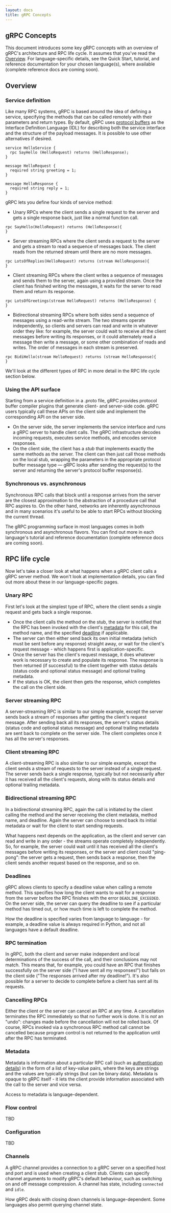 ```yaml
---
layout: docs
title: gRPC Concepts
---
```


<h2 class="page-header">gRPC Concepts</h2>

<div id="toc"></div>

This document introduces some key gRPC concepts with an overview of gRPC's architecture and RPC life cycle. It assumes that you've read the [Overview](/docs/index.html). For language-specific details, see the Quick Start, tutorial, and reference documentation for your chosen language(s), where available (complete reference docs are coming soon).

## Overview

### Service definition

Like many RPC systems, gRPC is based around the idea of defining a service, specifying the methods that can be called remotely with their parameters and return types. By default, gRPC uses [protocol buffers](https://developers.google.com/protocol-buffers/) as the Interface Definition Language (IDL) for describing both the service interface and the structure of the payload messages. It is possible to use other alternatives if desired.

```
service HelloService {
  rpc SayHello (HelloRequest) returns (HelloResponse);
}

message HelloRequest {
  required string greeting = 1;
}

message HelloResponse {
  required string reply = 1;
}
```


gRPC lets you define four kinds of service method:

- Unary RPCs where the client sends a single request to the server and gets a single response back, just like a normal function call.

```
rpc SayHello(HelloRequest) returns (HelloResponse){
}
```

- Server streaming RPCs where the client sends a request to the server and gets a stream to read a sequence of messages back. The client reads from the returned stream until there are no more messages.

```
rpc LotsOfReplies(HelloRequest) returns (stream HelloResponse){
}
```

- Client streaming RPCs where the client writes a sequence of messages and sends them to the server, again using a provided stream. Once the client has finished writing the messages, it waits for the server to read them and return its response.

```
rpc LotsOfGreetings(stream HelloRequest) returns (HelloResponse) {
}
```

- Bidirectional streaming RPCs where both sides send a sequence of messages using a read-write stream. The two streams operate independently, so clients and servers can read and write in whatever order they like: for example, the server could wait to receive all the client messages before writing its responses, or it could alternately read a message then write a message, or some other combination of reads and writes. The order of messages in each stream is preserved.

```
rpc BidiHello(stream HelloRequest) returns (stream HelloResponse){
}
```

We'll look at the different types of RPC in more detail in the RPC life cycle section below.

### Using the API surface

Starting from a service definition in a .proto file, gRPC provides protocol buffer compiler plugins that generate client- and server-side code. gRPC users typically call these APIs on the client side and implement the corresponding API on the server side.

- On the server side, the server implements the service interface and runs a gRPC server to handle client calls. The gRPC infrastructure decodes incoming requests, executes service methods, and encodes service responses.
- On the client side, the client has a *stub* that implements exactly the same methods as the server. The client can then just call those methods on the local stub, wrapping the parameters in the appropriate protocol buffer message type — gRPC looks after sending the request(s) to the server and returning the server's protocol buffer response(s).


### Synchronous vs. asynchronous

Synchronous RPC calls that block until a response arrives from the server are the closest approximation to the abstraction of a procedure call that RPC aspires to. On the other hand, networks are inherently asynchronous and in many scenarios it's useful to be able to start RPCs without blocking the current thread.

The gRPC programming surface in most languages comes in both synchronous and asynchronous flavors. You can find out more in each language's tutorial and reference documentation (complete reference docs are coming soon).

## RPC life cycle

Now let's take a closer look at what happens when a gRPC client calls a gRPC server method. We won't look at implementation details, you can find out more about these in our language-specific pages.

### Unary RPC

First let's look at the simplest type of RPC, where the client sends a single request and gets back a single response.

- Once the client calls the method on the stub, the server is notified that the RPC has been invoked with the client's [metadata](#metadata) for this call, the method name, and the specified [deadline](#deadlines) if applicable.
- The server can then either send back its own initial metadata (which must be sent before any response) straight away, or wait for the client's request message - which happens first is application-specific.
- Once the server has the client's request message, it does whatever work is necessary to create and populate its response. The response is then returned (if successful) to the client together with status details (status code and optional status message) and optional trailing metadata.
- If the status is OK, the client then gets the response, which completes the call on the client side.

### Server streaming RPC

A server-streaming RPC is similar to our simple example, except the server sends back a stream of responses after getting the client's request message. After sending back all its responses, the server's status details (status code and optional status message) and optional trailing metadata are sent back to complete on the server side. The client completes once it has all the server's responses.

### Client streaming RPC

A client-streaming RPC is also similar to our simple example, except the client sends a stream of requests to the server instead of a single request. The server sends back a single response, typically but not necessarily after it has received all the client's requests, along with its status details and optional trailing metadata.

### Bidirectional streaming RPC

In a bidirectional streaming RPC, again the call is initiated by the client calling the method and the server receiving the client metadata, method name, and deadline. Again the server can choose to send back its initial metadata or wait for the client to start sending requests.

What happens next depends on the application, as the client and server can read and write in any order - the streams operate completely independently. So, for example, the server could wait until it has received all the client's messages before writing its responses, or the server and client could "ping-pong": the server gets a request, then sends back a response, then the client sends another request based on the response, and so on.

<a name="deadlines"></a>
### Deadlines

gRPC allows clients to specify a deadline value when calling a remote method. This specifies how long the client wants to wait for a response from the server before the RPC finishes with the error `DEADLINE_EXCEEDED`. On the server side, the server can query the deadline to see if a particular method has timed out, or how much time is left to complete the method.

How the deadline is specified varies from language to language - for example, a deadline value is always required in Python, and not all languages have a default deadline.


### RPC termination

In gRPC, both the client and server make independent and local determinations of the success of the call, and their conclusions may not match. This means that, for example, you could have an RPC that finishes successfully on the server side ("I have sent all my responses!") but fails on the client side ("The responses arrived after my deadline!"). It's also possible for a server to decide to complete before a client has sent all its requests.

### Cancelling RPCs

Either the client or the server can cancel an RPC at any time. A cancellation terminates the RPC immediately so that no further work is done. It is *not* an "undo": changes made before the cancellation will not be rolled back. Of course, RPCs invoked via a synchronous RPC method call cannot be cancelled because program control is not returned to the application until after the RPC has terminated.

<a name="metadata"></a>
### Metadata

Metadata is information about a particular RPC call (such as <a href="/docs/guides/auth.html">authentication details</a>) in the form of a list of key-value pairs, where the keys are strings and the values are typically strings (but can be binary data). Metadata is opaque to gRPC itself - it lets the client provide information associated with the call to the server and vice versa.

Access to metadata is language-dependent.

### Flow control

TBD

### Configuration

TBD

### Channels

A gRPC channel provides a connection to a gRPC server on a specified host and port and is used when creating a client stub. Clients can specify channel arguments to modify gRPC's default behaviour, such as switching on and off message compression. A channel has state, including <code>connected</code> and <code>idle</code>.

How gRPC deals with closing down channels is language-dependent. Some languages also permit querying channel state.

